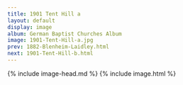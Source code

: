 ```yaml
---
title: 1901 Tent Hill a
layout: default
display: image
album: German Baptist Churches Album
image: 1901-Tent-Hill-a.jpg
prev: 1882-Blenheim-Laidley.html
next: 1901-Tent-Hill-b.html
---
```

{% include image-head.md %}
{% include image.html %}